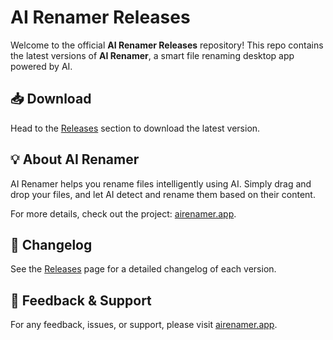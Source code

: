 # AI Renamer Releases

Welcome to the official **AI Renamer Releases** repository! This repo contains the latest versions of **AI Renamer**, a smart file renaming desktop app powered by AI.

## 📥 Download

Head to the [Releases](https://github.com/ozgrozer/airenamer-releases/releases) section to download the latest version.

## 💡 About AI Renamer

AI Renamer helps you rename files intelligently using AI. Simply drag and drop your files, and let AI detect and rename them based on their content.

For more details, check out the project: [airenamer.app](https://airenamer.app).

## 📝 Changelog

See the [Releases](https://github.com/ozgrozer/airenamer-releases/releases) page for a detailed changelog of each version.

## 📩 Feedback & Support

For any feedback, issues, or support, please visit [airenamer.app](https://airenamer.app).
